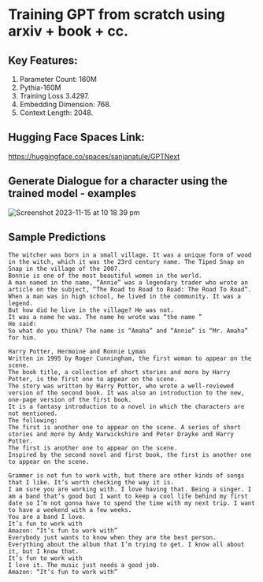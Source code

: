 # Training GPT from scratch using arxiv + book + cc.

## Key Features:
  1. Parameter Count: 160M
  2. Pythia-160M
  3. Training Loss 3.4297.
  4. Embedding Dimension: 768.
  5. Context Length: 2048.

## Hugging Face Spaces Link:

https://huggingface.co/spaces/sanjanatule/GPTNext


## Generate Dialogue for a character using the trained model - examples
![Screenshot 2023-11-15 at 10 18 39 pm](https://github.com/santule/ERA/assets/20509836/3b95f9f8-a966-4915-8540-c2a33d644c3d)


## Sample Predictions

```
The witcher was born in a small village. It was a unique form of wood in the witch, which it was the 23rd century name. The Tiped Snap on Snap in the village of the 2007.
Bonnie is one of the most beautiful women in the world.
A man named in the name, “Annie” was a legendary trader who wrote an article on the subject, “The Road to Road to Road: The Road To Road”.
When a man was in high school, he lived in the community. It was a legend.
But how did he live in the village? He was not.
It was a name he was. The name he wrote was “the name ”
He said:
So what do you think? The name is “Amaha” and “Annie” is “Mr. Amaha” for him.
```

```
Harry Potter, Hermoine and Ronnie Lyman
Written in 1995 by Roger Cunningham, the first woman to appear on the scene.
The book title, a collection of short stories and more by Harry Potter, is the first one to appear on the scene.
The story was written by Harry Potter, who wrote a well-reviewed version of the second book. It was also an introduction to the new, one-page version of the first book.
It is a fantasy introduction to a novel in which the characters are not mentioned.
The following:
The first is another one to appear on the scene. A series of short stories and more by Andy Warwickshire and Peter Drayke and Harry Potter.
The first is another one to appear on the scene.
Inspired by the second novel and first book, the first is another one to appear on the scene.
```

```
Grammer is not fun to work with, but there are other kinds of songs that I like. It’s worth checking the way it is.
I am sure you are working with. I love having that. Being a singer. I am a band that’s good but I want to keep a cool life behind my first date so I’m not gonna have to spend the time with my next trip. I want to have a weekend with a few weeks.
You are a band I love.
It’s fun to work with
Amazon: “It’s fun to work with”
Everybody just wants to know when they are the best person.
Everything about the album that I’m trying to get. I know all about it, but I know that.
It’s fun to work with
I love it. The music just needs a good job.
Amazon: “It’s fun to work with”
```
